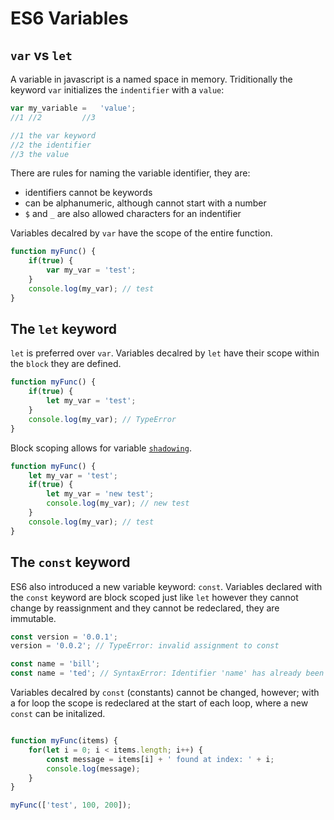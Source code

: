 # ES6 Variables


## `var` vs `let`
A variable in javascript is a named space in memory. Triditionally the keyword
`var` initializes the `indentifier` with a `value`:

```js
var	my_variable	=	'value';
//1	//2			//3 

//1 the var keyword
//2 the identifier
//3 the value
```
There are rules for naming the variable identifier, they are:
- identifiers cannot be keywords
- can be alphanumeric, although cannot start with a number
- `$` and `_` are also allowed characters for an indentifier

Variables decalred by `var` have the scope of the entire function.

```js
function myFunc() {
	if(true) {
		var my_var = 'test';
	}
	console.log(my_var); // test
}
```

## The `let` keyword

`let` is preferred over `var`. Variables decalred by `let` have their scope
within the `block` they are defined.

```js
function myFunc() {
	if(true) {
		let my_var = 'test';
	}
	console.log(my_var); // TypeError
}
```

Block scoping allows for variable [`shadowing`][Shadowing].

```js
function myFunc() {
	let my_var = 'test';
	if(true) {
		let my_var = 'new test';
		console.log(my_var); // new test
	}
	console.log(my_var); // test
}
```

## The `const` keyword

ES6 also introduced a new variable keyword: `const`. Variables declared with 
the `const` keyword are block scoped just like `let` however they cannot 
change by reassignment and they cannot be redeclared, they are immutable.

```js
const version = '0.0.1';
version = '0.0.2'; // TypeError: invalid assignment to const

const name = 'bill';
const name = 'ted'; // SyntaxError: Identifier 'name' has already been declared
```
Variables decalred by `const` (constants) cannot be changed, however; with a 
for loop the scope is redeclared at the start of each loop, where a new 
`const` can be initalized.

```js 

function myFunc(items) {
	for(let i = 0; i < items.length; i++) {
		const message = items[i] + ' found at index: ' + i;
		console.log(message);
	} 
}

myFunc(['test', 100, 200]);
```

[Shadowing]: https://en.wikipedia.org/wiki/Variable_shadowing
